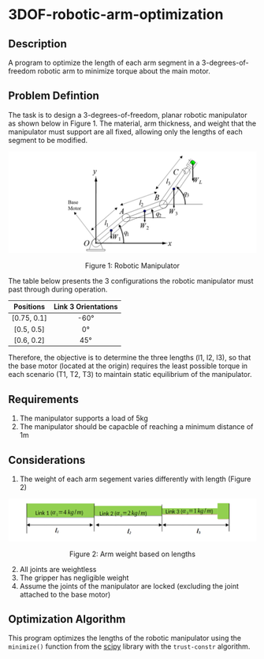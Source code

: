 # 3DOF-robotic-arm-optimization
## Description
A program to optimize the length of each arm segment in a 3-degrees-of-freedom robotic arm to minimize torque about the main motor.

## Problem Defintion
The task is to design a 3-degrees-of-freedom, planar robotic manipulator as shown below in Figure 1. The material, arm thickness, and weight that the manipulator must support are all fixed, allowing only the lengths of each segment to be modified.

![Robotic Manipulator](imgs/figure-1.png)
<p style = "text-align: center"> Figure 1: Robotic Manipulator <p>

The table below presents the 3 configurations the robotic manipulator must past through during operation.

| Positions | Link 3 Orientations |
| :-------: | :-----------------: |
| [0.75, 0.1] | -60&deg; |
| [0.5, 0.5] | 0&deg; |
| [0.6, 0.2] | 45&deg; |


Therefore, the objective is to determine the three lengths (l1, l2, l3), so that the base motor (located at the origin) requires the least possible torque in each scenario (T1, T2, T3) to maintain static equilibrium of the manipulator.

## Requirements
1. The manipulator supports a load of 5kg
2. The manipulator should be capacble of reaching a minimum distance of 1m

## Considerations
1. The weight of each arm segement varies differently with length (Figure 2)

![Robotic Manipulator](imgs/figure-2.png)
<p style = "text-align: center"> Figure 2: Arm weight based on lengths <p>

2. All joints are weightless
3. The gripper has negligible weight
4. Assume the joints of the manipulator are locked (excluding the joint attached to the base motor)

## Optimization Algorithm
This program optimizes the lengths of the robotic manipulator using the `minimize()` function from the [scipy](https://github.com/scipy/scipy) library with the `trust-constr` algorithm.